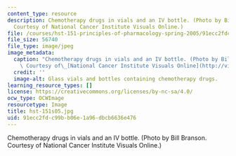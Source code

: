 ```yaml
---
content_type: resource
description: Chemotherapy drugs in vials and an IV bottle. (Photo by Bill Branson.
  Courtesy of National Cancer Institute Visuals Online.)
file: /courses/hst-151-principles-of-pharmacology-spring-2005/91ecc2fdc99bb06e1a96dbcb6636e476_hst-151s05.jpg
file_size: 56740
file_type: image/jpeg
image_metadata:
  caption: "Chemotherapy drugs in vials and an IV bottle. (Photo by Bill Branson.\
    \ Courtesy of\_[National Cancer Institute Visuals Online](http://visualsonline.cancer.gov/).)"
  credit: ''
  image-alt: Glass vials and bottles containing chemotherapy drugs.
learning_resource_types: []
license: https://creativecommons.org/licenses/by-nc-sa/4.0/
ocw_type: OCWImage
resourcetype: Image
title: hst-151s05.jpg
uid: 91ecc2fd-c99b-b06e-1a96-dbcb6636e476
---
```

Chemotherapy drugs in vials and an IV bottle. (Photo by Bill Branson. Courtesy of National Cancer Institute Visuals Online.)